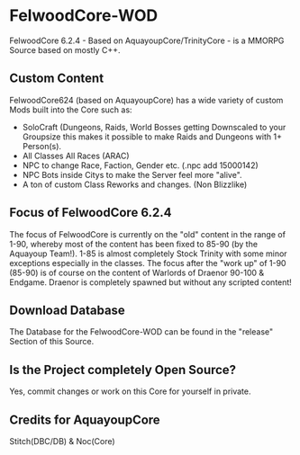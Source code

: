 # FelwoodCore-WOD
FelwoodCore 6.2.4 - Based on AquayoupCore/TrinityCore - is a MMORPG Source based on mostly C++.

## Custom Content
FelwoodCore624 (based on AquayoupCore) has a wide variety of custom Mods built into the Core such as:
+ SoloCraft (Dungeons, Raids, World Bosses getting Downscaled to your Groupsize
this makes it possible to make Raids and Dungeons with 1+ Person(s).
+ All Classes All Races (ARAC)
+ NPC to change Race, Faction, Gender etc. (.npc add 15000142)
+ NPC Bots inside Citys to make the Server feel more "alive".
+ A ton of custom Class Reworks and changes. (Non Blizzlike)

## Focus of FelwoodCore 6.2.4
The focus of FelwoodCore is currently on the "old" content in the range of 1-90, whereby most of the content has been fixed to 85-90 (by the Aquayoup Team!). 1-85 is almost completely Stock Trinity with some minor exceptions especially in the classes. The focus after the "work up" of 1-90 (85-90) is of course on the content of Warlords of Draenor 90-100 & Endgame. Draenor is completely spawned but without any scripted content!

## Download Database
The Database for the FelwoodCore-WOD can be found in the "release" Section of this Source.

## Is the Project completely Open Source?
Yes, commit changes or work on this Core for yourself in private.

## Credits for AquayoupCore
Stitch(DBC/DB) & Noc(Core)

